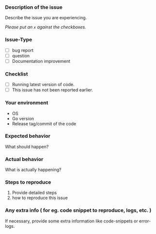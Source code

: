### Description of the issue
Describe the issue you are experiencing.

_Please put an `x` against the checkboxes._  

### Issue-Type
- [ ] bug report
- [ ] question
- [ ] Documentation improvement

### Checklist
- [ ] Running latest version of code.
- [ ] This issue has not been reported earlier.

### Your environment
* OS
* Go version
* Release tag/commit of the code

### Expected behavior
What should happen?

### Actual behavior
What is actually happening?

### Steps to reproduce
1. Provide detailed steps
2. how to reproduce this issue

### Any extra info ( for eg. code snippet to reproduce, logs, etc. )
If necessary, provide some extra information like code-snippets or error-logs.